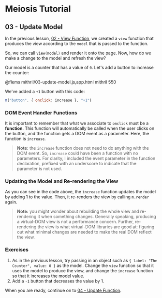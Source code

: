 # Meiosis Tutorial

## 03 - Update Model

In the previous lesson, [02 - View Function](02-view-function-mithril.html), we created a `view`
function that produces the view according to the `model` that is passed to the function.

So, we can call `view(model)` and render it onto the page. Now, how do we make a change to the
model and refresh the view?

Our model is a counter that has a value of `0`. Let's add a button to increase the counter:

@flems mithril/03-update-model.js,app.html mithril 550

We've added a `+1` button with this code:

```js
m("button", { onclick: increase }, "+1")
```

### DOM Event Handler Functions

It is important to remember that what we associate to `onclick` must be a **function**. This
function will automatically be called when the user clicks on the button, and the function gets
a DOM event as a parameter. Here, the function is `increase`.

> **Note:** the `increase` function does not need to do anything with the DOM event. So, `increase`
could have been a function with no parameters. For clarity, I included the event parameter in
the function declaration, prefixed with an underscore to indicate that the parameter is not
used.

### Updating the Model and Re-rendering the View

As you can see in the code above, the `increase` function updates the model by adding 1 to the
value. Then, it re-renders the view by calling `m.render` again.

> **Note:** you might wonder about rebuilding the whole view and re-rendering it when something
changes. Generally speaking, producing a virtual-DOM view is not a performance concern.
Further, re-rendering the view is what virtual-DOM libraries are good at: figuring out what
minimal changes are needed to make the real DOM reflect the view.

### Exercises

1. As in the previous lesson, try passing in an object such as
`{ label: "The Counter", value: 0 }` as the model. Change the `view` function so that it uses the
model to produce the view, and change the `increase` function so that it increases the model value.
1. Add a `-1` button that decreases the value by 1.

When you are ready, continue on to [04 - Update Function](04-update-function-mithril.html).
